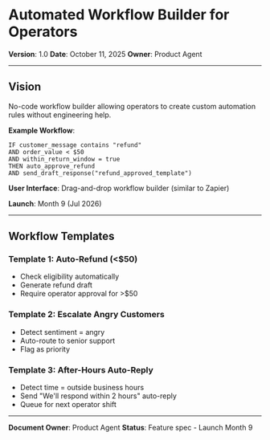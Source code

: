 # Automated Workflow Builder for Operators

**Version**: 1.0
**Date**: October 11, 2025
**Owner**: Product Agent

---

## Vision

No-code workflow builder allowing operators to create custom automation rules without engineering help.

**Example Workflow**:
```
IF customer_message contains "refund"
AND order_value < $50
AND within_return_window = true
THEN auto_approve_refund
AND send_draft_response("refund_approved_template")
```

**User Interface**: Drag-and-drop workflow builder (similar to Zapier)

**Launch**: Month 9 (Jul 2026)

---

## Workflow Templates

### Template 1: Auto-Refund (<$50)
- Check eligibility automatically
- Generate refund draft
- Require operator approval for >$50

### Template 2: Escalate Angry Customers
- Detect sentiment = angry
- Auto-route to senior support
- Flag as priority

### Template 3: After-Hours Auto-Reply
- Detect time = outside business hours
- Send "We'll respond within 2 hours" auto-reply
- Queue for next operator shift

---

**Document Owner**: Product Agent
**Status**: Feature spec - Launch Month 9

